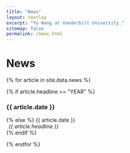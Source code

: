 ```yaml
---
title: "News"
layout: textlay
excerpt: "Yu Wang at Vanderbilt University."
sitemap: false
permalink: /news.html
---
```


# News

<!--
{% for article in site.data.news %}
<p>{{ article.date }} <br>
<em>{{ article.headline }}</em></p>
{% endfor %}
-->

{% for article in site.data.news %}

{% if article.headline == "YEAR" %}
  <h3><b>{{ article.date }}</b></h3>
{% else %}
  {{ article.date }}<br>
  <div style="margin-left: 6px">
  <em>{{ article.headline }}</em><br style="line-height: 20px" />
  </div>
{% endif %}

{% endfor %}
